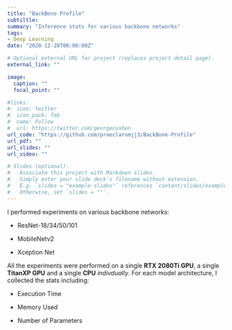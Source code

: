 ```yaml
---
title: "BackBone Profile"
subtiltle: 
summary: "Inference stats for various backbone networks"
tags:
- Deep Learning
date: "2020-12-28T00:00:00Z"

# Optional external URL for project (replaces project detail page).
external_link: ""

image:
  caption: ""
  focal_point: ""

#links:
#- icon: twitter
#  icon_pack: fab
#  name: Follow
#  url: https://twitter.com/georgecushen
url_code: "https://github.com/praeclarumjj3/BackBone-Profile"
url_pdf: ""
url_slides: ""
url_video: ""

# Slides (optional).
#   Associate this project with Markdown slides.
#   Simply enter your slide deck's filename without extension.
#   E.g. `slides = "example-slides"` references `content/slides/example-slides.md`.
#   Otherwise, set `slides = ""`.
---
```


I performed experiments on various backbone networks:

- ResNet-18/34/50/101

- MobileNetv2

- Xception Net

All the experiments were performed on a single **RTX 2080Ti GPU**, a single **TitanXP GPU** and a single **CPU** *indivdually*. For each model architecture, I collected the stats including:

- Execution Time

- Memory Used

- Number of Parameters



